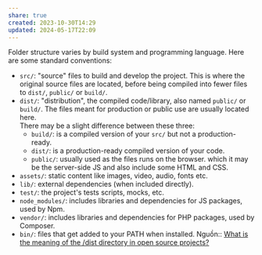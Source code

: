 ```yaml
---
share: true
created: 2023-10-30T14:29
updated: 2024-05-17T22:09
---
```


Folder structure varies by build system and programming language. Here are some standard conventions:
- `src/`: "source" files to build and develop the project. This is where the original source files are located, before being compiled into fewer files to `dist/`, `public/` or `build/`.
- `dist/`: "distribution", the compiled code/library, also named `public/` or `build/`. The files meant for production or public use are usually located here.  
   There may be a slight difference between these three:
	- `build/`: is a compiled version of your `src/` but not a production-ready.
	- `dist/`: is a production-ready compiled version of your code.
	- `public/`: usually used as the files runs on the browser. which it may be the server-side JS and also include some HTML and CSS.
- `assets/`: static content like images, video, audio, fonts etc.
- `lib/`: external dependencies (when included directly).
- `test/`: the project's tests scripts, mocks, etc.    
- `node_modules/`: includes libraries and dependencies for JS packages, used by Npm.
- `vendor/`: includes libraries and dependencies for PHP packages, used by Composer.
- `bin/`: files that get added to your PATH when installed.
Nguồn:: [What is the meaning of the /dist directory in open source projects?](https://stackoverflow.com/a/22844164/3416774)